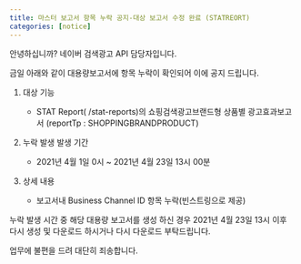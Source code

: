 ```yaml
---
title: 마스터 보고서 항목 누락 공지-대상 보고서 수정 완료 (STATREORT)
categories: [notice]
---
```

안녕하십니까? 네이버 검색광고 API 담당자입니다.

금일 아래와 같이 대용량보고서에 항목 누락이 확인되어 이에 공지 드립니다.

1. 대상 기능
    * STAT Report( /stat-reports)의 쇼핑검색광고브랜드형 상품별 광고효과보고서 (reportTp : SHOPPINGBRANDPRODUCT)
  
2. 누락 발생 발생 기간

    * 2021년 4월 1일 0시 ~ 2021년 4월 23일 13시 00분
  
3. 상세 내용
    * 보고서내 Business Channel ID 항목 누락(빈스트링으로 제공)


누락 발생 시간 중 해당 대용량 보고서를 생성 하신 경우 2021년 4월 23일 13시 이후 다시 생성 및 다운로드 하시거나 다시 다운로드 부탁드립니다.

업무에 불편을 드려 대단히 죄송합니다.
